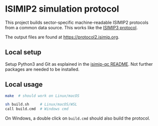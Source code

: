 ISIMIP2 simulation protocol
===========================

This project builds sector-specific machine-readable ISIMIP2 protocols from a common data source. This works like the [ISIMIP3 protocol](https://github.com/ISI-MIP/isimip-protocol-2).

The output files are found at https://protocol2.isimip.org.


Local setup
-----------

Setup Python3 and Git as esplained in the [isimip-qc README](https://github.com/ISI-MIP/isimip-qc/blob/master/README.md). Not further packages are needed to be installed.


Local usage
-----------

```bash
make  # should work on Linux/macOS

sh build.sh     # Linux/macOS/WSL
call build.cmd  # Windows cmd
```

On Windows, a double click on `build.cmd` should also build the protocol.
